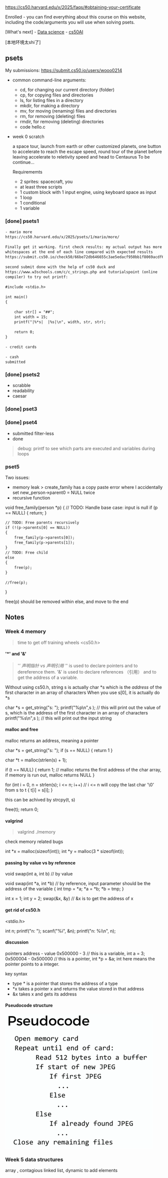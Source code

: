 https://cs50.harvard.edu/x/2025/faqs/#obtaining-your-certificate

Enrolled - you can find everything about this course on this website, including the code/arguments you will use when solving psets.

[What's next]
    - [Data science](https://datascience.quantecon.org/)
    - [cs50AI](https://cs50.harvard.edu/ai/2024/)

[本地环境太shi了]

## psets

My submissions: 
https://submit.cs50.io/users/wooo0214

- common command-line arguments:
    - cd, for changing our current directory (folder)
    - cp, for copying files and directories
    - ls, for listing files in a directory
    - mkdir, for making a directory
    - mv, for moving (renaming) files and directories
    - rm, for removing (deleting) files
    - rmdir, for removing (deleting) directories
    - code hello.c

- week 0 scratch

    a space tour, 
    launch from earth or other customized planets, 
    one button to accelerate to reach the escape speed, 
    round tour of the planet before leaving
    accelerate to reletivity speed and head to Centaurus
    To be continue...

    Requirememts
    - 2 sprites: spacecraft, you
    - at least three scripts
    - 1 custom block with 1 input
        engine, using keyboard space as input
    - 1 loop
    - 1 conditional
    - 1 variable

### [done] psets1

    - mario more
    https://cs50.harvard.edu/x/2025/psets/1/mario/more/

    Finally get it working. first check results: my actual output has more whitespaces at the end of each line compared with expected results
    https://submit.cs50.io/check50/66be72db646655c3ae5edacf950bb1f8069acdf6

    second submit done with the help of cs50 duck and https://www.w3schools.com/c/c_strings.php and tutorialspoint (online compiler) to try out printf:

    #include <stdio.h>

    int main()
    {

        char str[] = "##"; 
        int width = 15; 
        printf("|%*s|  |%s|\n", width, str, str); 

        return 0;
    }

    - credit cards

    - cash
    submitted
    
### [done] psets2
- scrabble
- readability
- caesar

### [done] pset3

### [done] pset4
- submitted filter-less
- done
> debug: printf to see which parts are executed and variables during loops

### pset5

Two issues:
- memory leak > create_family has a copy paste error where I accidentally set new_person->parent0 = NULL twice
- recursive function

void free_family(person *p)
{
    // TODO: Handle base case: input is null
    if (p == NULL)
    {
        return;
    }

    // TODO: Free parents recursively
    if (!(p->parents[0] == NULL))
    {
        free_family(p->parents[0]);
        free_family(p->parents[1]);
    }
    // TODO: Free child
    else
    {
        free(p);
    }

    //free(p);

}

free(p) should be removed within else, and move to the end

## Notes

### Week 4 memory

> time to get off training wheels <cs50.h>

#### '*' and  '&'

> '*' 声明指针 vs 声明引用
'*' is used to declare pointers and to dereference them.
'&' is used to declare references （引用） and to get the address of a variable.

Without using cs50.h, string s is actually char *s which is the *address* of the first character in an array of characters
When you use s[0], it is actually do *s

char *s = get_string("s: ");
printf("%p\n",s ); // this will print out the value of s, which is the address of the first character in an array of characters
printf("%s\n",s ); // this will print out the input string

#### malloc and free

malloc returns an address, meaning a pointer

char *s = get_string("s: ");
if (s == NULL)
{
    return 1
}

char *t = malloc(strlen(s) + 1);

if (t == NULL)
{
    return 1; // malloc returns the first address of the char array, if memory is run out, malloc returns NULL
}

for (int i = 0, n = strlen(s); i <= n; i++) // i <= n will copy the last char '\0' from s to t
{
    t[i] = s[i];
}

this can be achived by strcpy(t, s)

free(t);
return 0;

#### valgrind

> valgrind ./memory

check memory related bugs 

int *x = malloc(sizeof(int)); 
int *y = malloc(3 * sizeof(int)); 

#### passing by value vs by reference

void swap(int a, int b) // by value

void swap(int *a, int *b) // by reference, input parameter should be the address of the variable
{
    int tmp = *a;
    *a = *b;
    *b = tmp;
}

int x = 1;
int y = 2;
swap(&x, &y) // &x is to get the address of x

#### get rid of cs50.h

<stdio.h>

int n;
printf("n: ");
scanf("%i", &n);
printf("n: %i\n", n);

#### discussion

pointers
address - value
0x500000 - 3 // this is a variable, int a = 3;
0x500004 - 0x500000 // this is a pointer, int *p = &a; int here means the pointer points to a integer.

key syntax
- type * is a pointer that stores the address of a type
- *x takes a pointer x and returns the value stored in that address
- &x takes x and gets its address

#### Pseudocode structure

![alt text](image.png)

### Week 5 data structures

array , contagious
linked list, dynamic to add elements